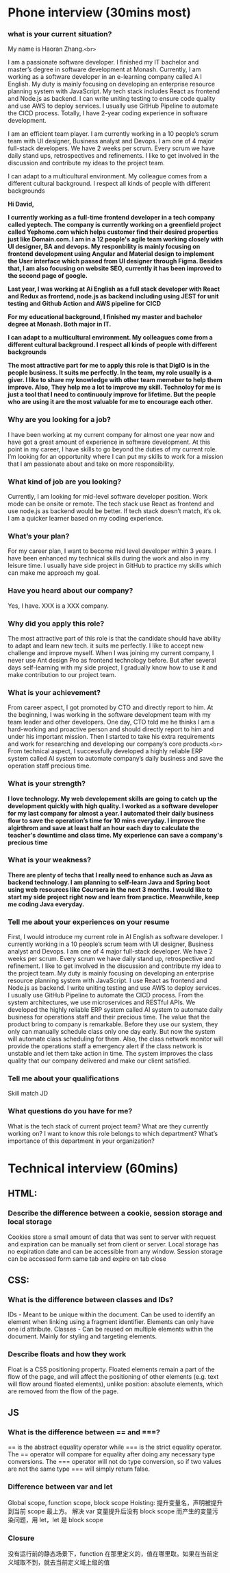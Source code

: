 # Phone interview (30mins most)

### **what is your current situation?**

My name is Haoran Zhang.`<br>`

I am a passionate software developer. I finished my IT bachelor and master’s degree in software development at Monash. Currently, I am working as a software developer in an e-learning company called A I English. My duty is mainly focusing on developing an enterprise resource planning system with JavaScript. My tech stack includes React as frontend and Node.js as backend. I can write uniting testing to ensure code quality and use AWS to deploy services. I usually use GitHub Pipeline to automate the CICD process. Totally, I have 2-year coding experience in software development.

I am an efficient team player. I am currently working in a 10 people’s scrum team with UI designer, Business analyst and Devops. I am one of 4 major full-stack developers. We have 2 weeks per scrum. Every scrum we have daily stand ups, retrospectives and refinements. I like to get involved in the discussion and contribute my ideas to the project team.

I can adapt to a multicultural environment. My colleague comes from a different cultural background. I respect all kinds of people with different backgrounds

**Hi David,**

**I currently working as a full-time frontend developer in a tech company called yeptech. The company is currently working on a greenfield project called Yephome.com which helps customer find their desired properties just like Domain.com. I am in a 12 people's agile team working closely with UI designer, BA and devops. My responbility is mainly focusing on frontend development using Angular and Material design to implement the User interface which passed from UI designer through Figma. Besides that, I am also focusing on website SEO, currently it has been improved to the second page of google.**

**Last year, I was working at Ai English as a full stack developer with React and Redux as frontend, node.js as backend including using JEST for unit testing and Github Action and AWS pipeline for CICD**

**For my educational background, I finished my master and bachelor degree at Monash. Both major in IT.**

**I can adapt to a multicultural environment. My colleagues come from a different cultural background. I respect all kinds of people with different backgrounds**

**The most attractive part for me to apply this role is that DigIO is in the people business. It suits me perfectly. In the team, my role usually is a giver. I like to share my knowledge with other team memeber to help them improve. Also, They help me a lot to improve my skill. Technoloy for me is just a tool that I need to continuouly improve for lifetime. But the people who are using it are the most valuable for me to encourage each other.**

### **Why are you looking for a job?**

I have been working at my current company for almost one year now and have got a great amount of experience in software development. At this point in my career, I have skills to go beyond the duties of my current role. I’m looking for an opportunity where I can put my skills to work for a mission that I am passionate about and take on more responsibility.

### **What kind of job are you looking?**

Currently, I am looking for mid-level software developer position. Work mode can be onsite or remote. The tech stack use React as frontend and use node.js as backend would be better. If tech stack doesn’t match, it’s ok. I am a quicker learner based on my coding experience.

### **What’s your plan?**

For my career plan, I want to become mid level developer within 3 years. I have been enhanced my technical skills during the work and also in my leisure time. I usually have side project in GitHub to practice my skills which can make me approach my goal.

### **Have you heard about our company?**

Yes, I have. XXX is a XXX company.

### **Why did you apply this role?**

The most attractive part of this role is that the candidate should have ability to adapt and learn new tech. it suits me perfectly. I like to accept new challenge and improve myself. When I was joining my current company, I never use Ant design Pro as frontend technology before. But after several days self-learning with my side project, I gradually know how to use it and make contribution to our project team.

### **What is your achievement?**

From career aspect, I got promoted by CTO and directly report to him. At the beginning, I was working in the software development team with my team leader and other developers. One day, CTO told me he thinks I am a hard-working and proactive person and should directly report to him and under his important mission. Then I started to take his extra requirements and work for researching and developing our company’s core products.`<br>`
From technical aspect, I successfully developed a highly reliable ERP system called AI system to automate company’s daily business and save the operation staff precious time.

### **What is your strength?**

**I love technology. My web developement skills are going to catch up the development quickly with high quality. I worked as a software developer for my last company for almost a year. I automated their daily business flow to save the operation’s time for 10 mins everyday. I improve the algirthrom and save at least half an hour each day to calculate the teacher's downtime and class time. My experience can save a company's precious time**

### **What is your weakness?**

**There are plenty of techs that I really need to enhance such as Java as backend technology. I am planning to self-learn Java and Spring boot using web resources like Coursera in the next 3 months. I would like to start my side project right now and learn from practice. Meanwhile, keep me coding Java everyday.**

### **Tell me about your experiences on your resume**

First, I would introduce my current role in AI English as software developer. I currently working in a 10 people’s scrum team with UI designer, Business analyst and Devops. I am one of 4 major full-stack developer. We have 2 weeks per scrum. Every scrum we have daily stand up, retrospective and refinement. I like to get involved in the discussion and contribute my idea to the project team. My duty is mainly focusing on developing an enterprise resource planning system with JavaScript. I use React as frontend and Node.js as backend. I write uniting testing and use AWS to deploy services. I usually use GitHub Pipeline to automate the CICD process. From the system architectures, we use microservices and RESTful APIs.
We developed the highly reliable ERP system called AI system to automate daily business for operations staff and their precious time. The value that the product bring to company is remarkable. Before they use our system, they only can manually schedule class only one day early. But now the system will automate class scheduling for them. Also, the class network monitor will provide the operations staff a emergency alert if the class network is unstable and let them take action in time. The system improves the class quality that our company delivered and make our client satisfied.

### **Tell me about your qualifications**

Skill match JD

### **What questions do you have for me?**

What is the tech stack of current project team?
What are they currently working on?
I want to know this role belongs to which department?
What’s importance of this department in your organization?

# Technical interview (60mins)

## HTML:

### **Describe the difference between a cookie, session storage and local storage**

Cookies store a small amount of data that was sent to server with request and expiration can be manually set from client or server. Local storage has no expiration date and can be accessible from any window. Session storage can be accessed form same tab and expire on tab close

## CSS:

### **What is the difference between classes and IDs?**

IDs - Meant to be unique within the document. Can be used to identify an element when
linking using a fragment identifier. Elements can only have one id attribute.
Classes - Can be reused on multiple elements within the document. Mainly for styling and
targeting elements.

### **Describe floats and how they work**

Float is a CSS positioning property. Floated elements remain a part of the flow of the page,
and will affect the positioning of other elements (e.g. text will flow around floated elements),
unlike position: absolute elements, which are removed from the flow of the page.

## JS

### **What is the difference between == and ===?**

== is the abstract equality operator while === is the strict equality operator. The == operator
will compare for equality after doing any necessary type conversions. The === operator will
not do type conversion, so if two values are not the same type === will simply return false.

### **Difference between var and let**

Global scope, function scope, block scope
Hoisting: 提升变量名，声明被提升到当前 scope 最上方。
解决 var 变量提升后没有 block scope 而产生的变量污染问题，用 let，let 是 block scope

### **Closure**

没有运行前的静态场景下，function 在那里定义的，值在哪里取。如果在当前定义域取不到，就去当前定义域上级的值

